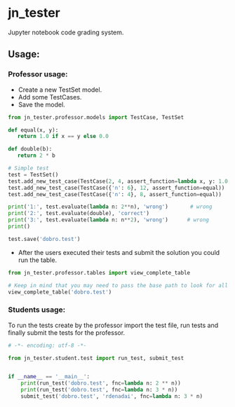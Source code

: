 # jn_tester
Jupyter notebook code grading system.

## Usage:

### Professor usage:

 - Create a new TestSet model.
 - Add some TestCases.
 - Save the model.
 
 ```python
from jn_tester.professor.models import TestCase, TestSet

def equal(x, y):
    return 1.0 if x == y else 0.0

def double(b):
    return 2 * b

# Simple test
test = TestSet()
test.add_new_test_case(TestCase(2, 4, assert_function=lambda x, y: 1.0 if x == y else 0.0))
test.add_new_test_case(TestCase({'n': 6}, 12, assert_function=equal))
test.add_new_test_case(TestCase({'n': 4}, 8, assert_function=equal))

print('1:', test.evaluate(lambda n: 2**n), 'wrong')       # wrong
print('2:', test.evaluate(double), 'correct')
print('3:', test.evaluate(lambda n: n**2), 'wrong')      # wrong
print()

test.save('dobro.test')
 ```

 - After the users executed their tests and submit the solution you could run the table.
 ```python
 from jn_tester.professor.tables import view_complete_table
 
 # Keep in mind that you may need to pass the base path to look for all students files
 view_complete_table('dobro.test')
 ```
 

### Students usage:

To run the tests create by the professor import the test file, run tests and finally 
submit the tests for the professor.

```python
# -*- encoding: utf-8 -*-

from jn_tester.student.test import run_test, submit_test


if __name__ == '__main__':
    print(run_test('dobro.test', fnc=lambda n: 2 ** n))
    print(run_test('dobro.test', fnc=lambda n: 3 * n))
    submit_test('dobro.test', 'rdenadai', fnc=lambda n: 3 * n)
```